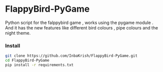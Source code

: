 # FlappyBird-PyGame

Python script for the falppybird game , works using the pygame module . And it has the new features like different bird colours , pipe colours and the night theme.

### Install
```bash
git clone https://github.com/InbaKrish/FlappyBird-PyGame.git
cd FlappyBird-PyGame
pip install -r requirements.txt
```
